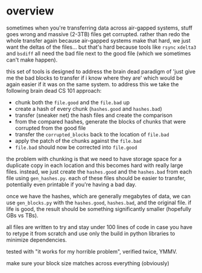 # overview
sometimes when you're transferring data across air-gapped systems, stuff goes wrong and massive (2-3TB) files get corrupted.
rather than redo the whole transfer again because air-gapped systems make that hard, we just want the deltas of the files...
but that's hard because tools like `rsync` `xdelta3` and `bsdiff` all need the bad file next to the good file (which we sometimes can't make happen).

this set of tools is designed to address the brain dead paradigm of 'just give me the bad blocks to transfer if i know where they are'
which would be again easier if it was on the same system.
to address this we take the following brain dead CS 101 approach:

* chunk both the `file.good` and the `file.bad` up
* create a hash of every chunk (`hashes.good` and `hashes.bad`)
* transfer (sneaker net) the hash files and create the comparison
* from the compared hashes, generate the blocks of chunks that were corrupted from the good file
* transfer the `corrupted_blocks` back to the location of `file.bad`
* apply the patch of the chunks against the `file.bad`
* `file.bad` should now be corrected into `file.good`

the problem with chunking is that we need to have storage space for a duplicate copy in each location and this becomes hard with really large files.
instead, we just create the `hashes.good` and the `hashes.bad` from each file using `gen_hashes.py`.
each of these files should be easier to transfer, potentially even printable if you're having a bad day.

once we have the hashes, which are generally megabytes of data, we can use `gen_blocks.py` with the `hashes.good`, `hashes.bad`, and the original file.
if life is good, the result should be something significantly smaller (hopefully GBs vs TBs).

all files are written to try and stay under 100 lines of code in case you have to retype it from scratch and use only the build in python libraries to minimize dependencies.

tested with "it works for my horrible problem", verified twice, YMMV.

make sure your block size matches across everything (obviously)
